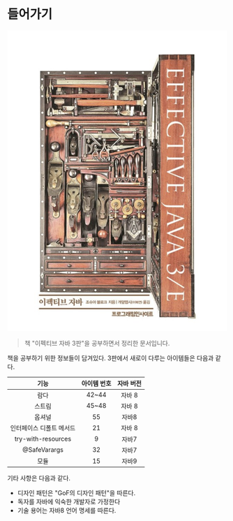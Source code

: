 # 들어가기

![대표사진](./images/intro.png)

> 책 "이펙티브 자바 3판"을 공부하면서 정리한 문서입니다.

책을 공부하기 위한 정보들이 담겨있다. 3판에서 새로이 다루는 아이템들은 다음과 같다.

| 기능 | 아이템 번호 | 자바 버전 |
| :--: | :--: | :--: |
| 람다 | 42~44 | 자바 8 |
| 스트림 | 45~48 | 자바 8 |
| 옵셔널 | 55 | 자바8 |
| 인터페이스 디폴트 메서드 | 21 | 자바 8 |
| try-with-resources | 9 | 자바7 | 
| @SafeVarargs | 32 | 자바7 |
| 모듈 | 15 | 자바9 |

기타 사항은 다음과 같다.

* 디자인 패턴은 "GoF의 디자인 패턴"을 따른다.
* 독자를 자바에 익숙한 개발자로 가정한다
* 기술 용어는 자바8 언어 명세를 따른다.




